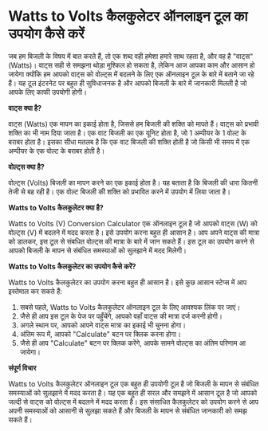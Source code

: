 Watts to Volts कैलकुलेटर ऑनलाइन टूल का उपयोग कैसे करें
======================================================

जब हम बिजली के विषय में बात करते हैं, तो एक शब्द वही हमेशा हमारे साथ रहता है, और वह है "वाट्स" (Watts)। वाट्स सही से समझना थोड़ा मुश्किल हो सकता है, लेकिन आज आपका काम और आसान हो जायेगा क्योंकि हम आपको वाट्स को वोल्ट्स में बदलने के लिए एक ऑनलाइन टूल के बारे में बताने जा रहे हैं। यह टूल इंटरनेट पर बहुत ही सुविधाजनक है और आपको बिजली के बारे में जानकारी मिलती है जो आपके लिए काफी उपयोगी होगी।

**वाट्स क्या है?**

वाट्स (Watts) एक मापन का इकाई होता है, जिससे हम बिजली की शक्ति को मापते हैं। वाट्स को प्रभावी शक्ति का भी नाम दिया जाता है। एक वाट बिजली का एक यूनिट होता है, जो 1 अम्पीयर के 1 वोल्ट के बराबर होता है। इसका सीधा मतलब है कि एक वाट बिजली की शक्ति होती है जो किसी भी समय में एक अम्पीयर के एक वोल्ट के बराबर होती है।

**वोल्ट्स क्या है?**

वोल्ट्स (Volts) बिजली का मापन करने का एक इकाई होता है। यह बताता है कि बिजली की धारा कितनी तेजी से बह रही है। एक वोल्ट बिजली की शक्ति को प्रभावित करने में उपयोग में लिया जाता है।

**Watts to Volts कैलकुलेटर क्या है?**

Watts to Volts (V) Conversion Calculator एक ऑनलाइन टूल है जो आपको वाट्स (W) को वोल्ट्स (V) में बदलने में मदद करता है। इसे उपयोग करना बहुत ही आसान है। आप अपने वाट्स की मात्रा को डालकर, इस टूल से संबधित वोल्ट्स की मात्रा के बारे में जान सकते हैं। इस टूल का उपयोग करने से आपको बिजली के मापन से संबंधित समस्याओं को सुलझाने में मदद मिलेगी।

**Watts to Volts कैलकुलेटर का उपयोग कैसे करें?**

Watts to Volts कैलकुलेटर का उपयोग करना बहुत ही आसान है। इसे कुछ आसान स्टेप्स में आप इस्तेमाल कर सकते हैं:

1. सबसे पहले, Watts to Volts कैलकुलेटर ऑनलाइन टूल के लिए आवश्यक लिंक पर जाएं।
2. जैसे ही आप इस टूल के पेज पर पहुँचेंगे, आपको वहाँ वाट्स की मात्रा दर्ज करनी होगी।
3. अगले स्थान पर, आपको आपने वाट्स मात्रा का इकाई भी चुनना होगा।
4. अंतिम रूप में, आपको "Calculate" बटन पर क्लिक करना होगा।
5. जैसे ही आप "Calculate" बटन पर क्लिक करेंगे, आपके सामने वोल्ट्स का अंतिम परिणाम आ जायेगा।

**संपूर्ण विचार**

Watts to Volts कैलकुलेटर ऑनलाइन टूल एक बहुत ही उपयोगी टूल है जो बिजली के मापन से संबंधित समस्याओं को सुलझाने में मदद करता है। यह एक बहुत ही सरल और समझने में आसान टूल है जो आपको जल्दी से वाट्स को वोल्ट्स में बदलने में मदद करता है। इस संसाधित कैलकुलेटर को उपयोग करने से आप अपनी समस्याओं को आसानी से सुलझा सकते हैं और बिजली के मापन से संबंधित जानकारी को समझ सकते हैं।